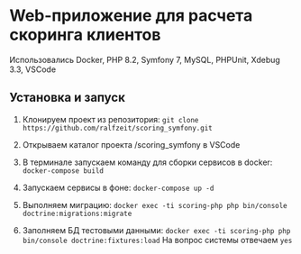 # Web-приложение для расчета скоринга клиентов

Использовались Docker, PHP 8.2, Symfony 7, MySQL, PHPUnit, Xdebug 3.3, VSCode

## Установка и запуск

1. Клонируем проект из репозитория:
`git clone https://github.com/ralfzeit/scoring_symfony.git`

2. Открываем каталог проекта /scoring_symfony в VSCode

3. В терминале запускаем команду для сборки сервисов в docker:
`docker-compose build`

4. Запускаем сервисы в фоне:
`docker-compose up -d`

5. Выполняем миграцию:
`docker exec -ti scoring-php php bin/console doctrine:migrations:migrate`

6. Заполняем БД тестовыми данными:
`docker exec -ti scoring-php php bin/console doctrine:fixtures:load` 
На вопрос системы отвечаем `yes`
